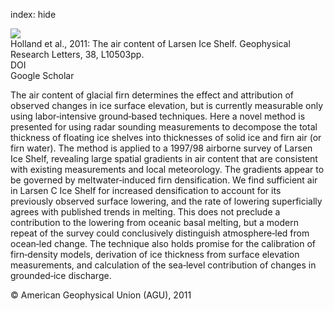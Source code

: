 index: hide

<div class="Citation">
    <div class="Citation-thumb CitationThumb-linked"  data-href="https://doi.org/10.1029/2011gl047245">
      <img src="https://static.claimspace.cloud/climate-study-static/refs/thumbs/4/Holland_et_al_2011-thumb.png" />
    </div>

  <div class="Citation-body">
    <div class="Citation-text">Holland et al., 2011: The air content of Larsen Ice Shelf. <span class="Article-journal">Geophysical Research Letters, </span><span class="Article-volume">38, </span>L10503pp.</div>
    <div class="Citation-links">
      <div class="CitationLink" data-href="https://doi.org/10.1029/2011gl047245">
        <div class="CitationLink-icon CitationLink-Doi"></div>
        <div class="CitationLink-text">DOI</div>
      </div>
      <div class="CitationLink" data-href="https://scholar.google.com/scholar?q=10.1029/2011gl047245">
        <div class="CitationLink-icon CitationLink-Scholar"></div>
        <div class="CitationLink-text">Google Scholar</div>
      </div>
    </div>
  </div>
</div>

The air content of glacial firn determines the effect and attribution of observed changes in ice surface elevation, but is currently measurable only using labor‐intensive ground‐based techniques. Here a novel method is presented for using radar sounding measurements to decompose the total thickness of floating ice shelves into thicknesses of solid ice and firn air (or firn water). The method is applied to a 1997/98 airborne survey of Larsen Ice Shelf, revealing large spatial gradients in air content that are consistent with existing measurements and local meteorology. The gradients appear to be governed by meltwater‐induced firn densification. We find sufficient air in Larsen C Ice Shelf for increased densification to account for its previously observed surface lowering, and the rate of lowering superficially agrees with published trends in melting. This does not preclude a contribution to the lowering from oceanic basal melting, but a modern repeat of the survey could conclusively distinguish atmosphere‐led from ocean‐led change. The technique also holds promise for the calibration of firn‐density models, derivation of ice thickness from surface elevation measurements, and calculation of the sea‐level contribution of changes in grounded‐ice discharge.

<div class="Citation-copy">
&copy; American Geophysical Union (AGU), 2011
</div>